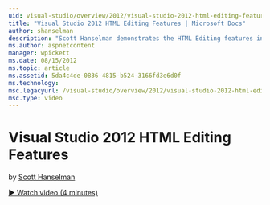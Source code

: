 ```yaml
---
uid: visual-studio/overview/2012/visual-studio-2012-html-editing-features
title: "Visual Studio 2012 HTML Editing Features | Microsoft Docs"
author: shanselman
description: "Scott Hanselman demonstrates the HTML Editing features in Visual Studio 2012."
ms.author: aspnetcontent
manager: wpickett
ms.date: 08/15/2012
ms.topic: article
ms.assetid: 5da4c4de-0836-4815-b524-3166fd3e6d0f
ms.technology: 
msc.legacyurl: /visual-studio/overview/2012/visual-studio-2012-html-editing-features
msc.type: video
---
```

Visual Studio 2012 HTML Editing Features
====================
by [Scott Hanselman](https://github.com/shanselman)

[&#9654; Watch video (4 minutes)](https://channel9.msdn.com/Blogs/ASP-NET-Site-Videos/visual-studio-2012-html-editing-features)
